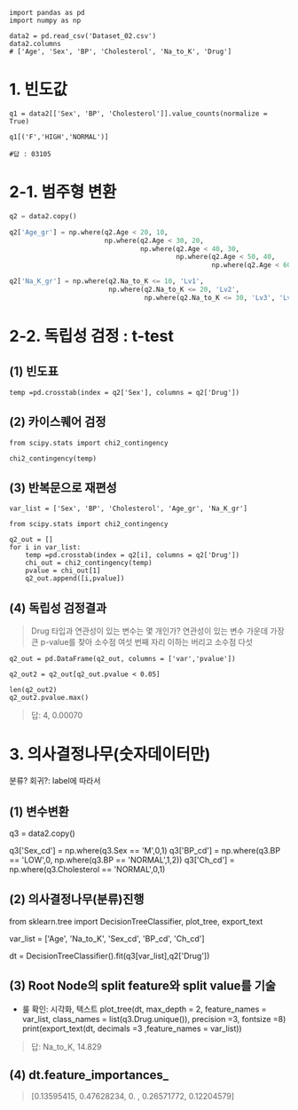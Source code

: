 ```
import pandas as pd
import numpy as np

data2 = pd.read_csv('Dataset_02.csv')
data2.columns
# ['Age', 'Sex', 'BP', 'Cholesterol', 'Na_to_K', 'Drug']
```
# 1. 빈도값

```
q1 = data2[['Sex', 'BP', 'Cholesterol']].value_counts(normalize = True)

q1[('F','HIGH','NORMAL')]

#답 : 03105

```



# 2-1. 범주형 변환

```python
q2 = data2.copy()

q2['Age_gr'] = np.where(q2.Age < 20, 10,
                        np.where(q2.Age < 30, 20,
                                 np.where(q2.Age < 40, 30,
                                          np.where(q2.Age < 50, 40,
                                                   np.where(q2.Age < 60, 50,60)))))

q2['Na_K_gr'] = np.where(q2.Na_to_K <= 10, 'Lv1',
                         np.where(q2.Na_to_K <= 20, 'Lv2',
                                  np.where(q2.Na_to_K <= 30, 'Lv3', 'Lv4')))
```





# 2-2. 독립성 검정 :  t-test 

## (1) 빈도표

```
temp =pd.crosstab(index = q2['Sex'], columns = q2['Drug'])
```

## (2) 카이스퀘어 검정
```
from scipy.stats import chi2_contingency

chi2_contingency(temp)
```




## (3) 반복문으로 재편성
```
var_list = ['Sex', 'BP', 'Cholesterol', 'Age_gr', 'Na_K_gr']

from scipy.stats import chi2_contingency

q2_out = []
for i in var_list:
    temp =pd.crosstab(index = q2[i], columns = q2['Drug'])
    chi_out = chi2_contingency(temp)
    pvalue = chi_out[1]
    q2_out.append([i,pvalue])
```




## (4) 독립성 검정결과
>Drug 타입과 연관성이 있는 변수는 몇 개인가? 연관성이 있는 변수
가운데 가장 큰 p-value를 찾아 소수점 여섯 번째 자리 이하는 버리고 소수점 다섯

```
q2_out = pd.DataFrame(q2_out, columns = ['var','pvalue'])

q2_out2 = q2_out[q2_out.pvalue < 0.05]

len(q2_out2)
q2_out2.pvalue.max()
```



>답: 4, 0.00070



# 3. 의사결정나무(숫자데이터만)

분류? 회귀?: label에 따라서

## (1) 변수변환
q3 = data2.copy()

q3['Sex_cd'] = np.where(q3.Sex == 'M',0,1)
q3['BP_cd'] = np.where(q3.BP == 'LOW',0,
               np.where(q3.BP == 'NORMAL',1,2))
q3['Ch_cd'] = np.where(q3.Cholesterol == 'NORMAL',0,1)



## (2) 의사결정나무(분류)진행

from sklearn.tree import DecisionTreeClassifier, plot_tree, export_text

var_list = ['Age', 'Na_to_K', 'Sex_cd', 'BP_cd', 'Ch_cd']

dt = DecisionTreeClassifier().fit(q3[var_list],q2['Drug'])



## (3) Root Node의 split feature와 split value를 기술

- 룰 확인: 시각화, 텍스트
  plot_tree(dt, max_depth = 2, feature_names = var_list, 
          class_names = list(q3.Drug.unique()),
          precision =3, fontsize =8)
  print(export_text(dt, decimals =3
                  ,feature_names = var_list))

>  답: Na_to_K, 14.829

## (4) dt.feature_importances_

> [0.13595415, 0.47628234, 0.        , 0.26571772, 0.12204579]

